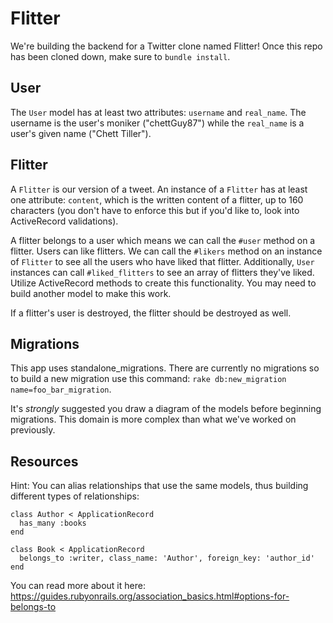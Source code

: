 # Flitter

We're building the backend for a Twitter clone named Flitter! Once this repo has been cloned down, make sure to `bundle install`.

## User

The `User` model has at least two attributes: `username` and `real_name`. The username is the user's moniker ("chettGuy87") while the `real_name` is a user's given name ("Chett Tiller").

## Flitter

A `Flitter` is our version of a tweet. An instance of a `Flitter` has at least one attribute: `content`, which is the written content of a flitter, up to 160 characters (you don't have to enforce this but if you'd like to, look into ActiveRecord validations).

A flitter belongs to a user which means we can call the `#user` method on a flitter. Users can like flitters. We can call the `#likers` method on an instance of `Flitter` to see all the users who have liked that flitter. Additionally, `User` instances can call `#liked_flitters` to see an array of flitters they've liked. Utilize ActiveRecord methods to create this functionality. You may need to build another model to make this work.

If a flitter's user is destroyed, the flitter should be destroyed as well.

## Migrations

This app uses standalone_migrations. There are currently no migrations so to build a new migration use this command: `rake db:new_migration name=foo_bar_migration`.

It's *strongly* suggested you draw a diagram of the models before beginning migrations. This domain is more complex than what we've worked on previously.

## Resources

Hint: You can alias relationships that use the same models, thus building different types of relationships:

```
class Author < ApplicationRecord
  has_many :books
end

class Book < ApplicationRecord
  belongs_to :writer, class_name: 'Author', foreign_key: 'author_id'
end
```

You can read more about it here: https://guides.rubyonrails.org/association_basics.html#options-for-belongs-to
